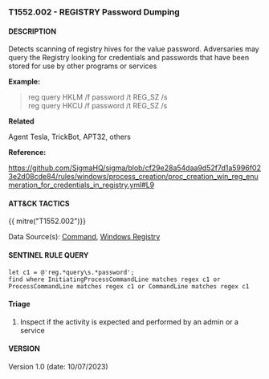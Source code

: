 ### T1552.002 - REGISTRY Password Dumping

#### DESCRIPTION

Detects scanning of registry hives for the value password. Adversaries may query the Registry looking for credentials and passwords that have been stored for use by other programs or services

**Example:**

> reg query HKLM /f password /t REG_SZ /s\
> reg query HKCU /f password /t REG_SZ /s

**Related**

Agent Tesla, TrickBot, APT32, others

**Reference:**

https://github.com/SigmaHQ/sigma/blob/cf29e28a54daa9d52f7d1a5996f023e2d08cde84/rules/windows/process_creation/proc_creation_win_reg_enumeration_for_credentials_in_registry.yml#L9

#### ATT&CK TACTICS

{{ mitre("T1552.002")}}

Data Source(s): [Command](https://attack.mitre.org/datasources/DS001/), [Windows Registry](https://attack.mitre.org/datasources/DS0024)

#### SENTINEL RULE QUERY

```
let c1 = @'reg.*query\s.*password';
find where InitiatingProcessCommandLine matches regex c1 or ProcessCommandLine matches regex c1 or CommandLine matches regex c1 
```

#### Triage

1. Inspect if the activity is expected and performed by an admin or a service

#### VERSION

Version 1.0 (date: 10/07/2023)
